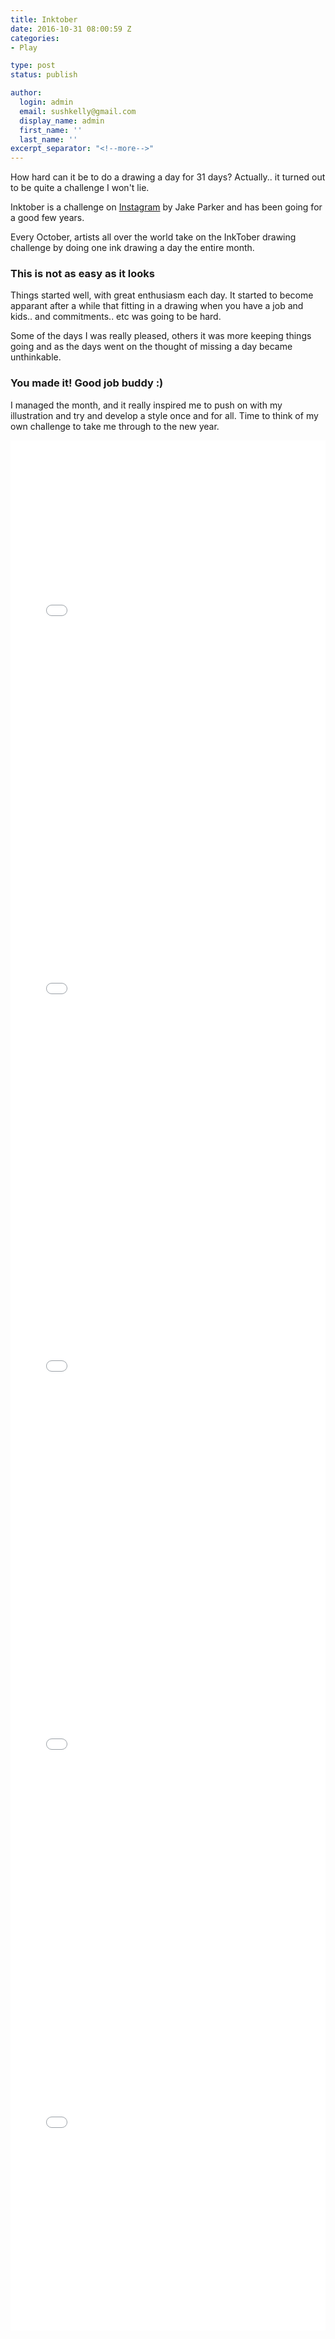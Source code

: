 ```yaml
---
title: Inktober
date: 2016-10-31 08:00:59 Z
categories:
- Play

type: post
status: publish

author:
  login: admin
  email: sushkelly@gmail.com
  display_name: admin
  first_name: ''
  last_name: ''
excerpt_separator: "<!--more-->"
---
```


How hard can it be to do a drawing a day for 31 days? Actually.. it turned out to be quite a challenge I won't lie.

Inktober is a challenge on <a href="https://www.instagram.com/inktober/" target="_blank">Instagram</a> by Jake Parker and has been going for a good few years.
<!--more-->

Every October, artists all over the world take on the InkTober drawing challenge by doing one ink drawing a day the entire month.

### This is not as easy as it looks

Things started well, with great enthusiasm each day. It started to become apparant after a while that fitting in a drawing when you have a job and kids.. and commitments.. etc was going to be hard.

Some of the days I was really pleased, others it was more keeping things going and as the days went on the thought of missing a day became unthinkable.

### You made it! Good job buddy :)

I managed the month, and it really inspired me to push on with my illustration and try and develop a style once and for all. Time to think of my own challenge to take me through to the new year. 

<div class="instagrams">
<div class='embed instagram'><style>.embed-container {position: relative; padding-bottom: 120%; height: 0; overflow: hidden;} .embed-container iframe, .embed-container object, .embed-container embed { position: absolute; top: 0; left: 0; width: 100%; height: 100%; }</style><div class='embed-container'><iframe src='//instagram.com/p/BLHWkHIjOwZ/embed/' frameborder='0' scrolling='no' allowtransparency='true'></iframe></div></div>
<div class='embed instagram'><style>.embed-container {position: relative; padding-bottom: 120%; height: 0; overflow: hidden;} .embed-container iframe, .embed-container object, .embed-container embed { position: absolute; top: 0; left: 0; width: 100%; height: 100%; }</style><div class='embed-container'><iframe src='//instagram.com/p/BLL4cpDDX-S/embed/' frameborder='0' scrolling='no' allowtransparency='true'></iframe></div></div>
<div class='embed instagram'><style>.embed-container {position: relative; padding-bottom: 120%; height: 0; overflow: hidden;} .embed-container iframe, .embed-container object, .embed-container embed { position: absolute; top: 0; left: 0; width: 100%; height: 100%; }</style><div class='embed-container'><iframe src='//instagram.com/p/BL1zLBWjXDH/embed/' frameborder='0' scrolling='no' allowtransparency='true'></iframe></div></div>
<div class='embed instagram'><style>.embed-container {position: relative; padding-bottom: 120%; height: 0; overflow: hidden;} .embed-container iframe, .embed-container object, .embed-container embed { position: absolute; top: 0; left: 0; width: 100%; height: 100%; }</style><div class='embed-container'><iframe src='//instagram.com/p/BLrW_QMDI83/embed/' frameborder='0' scrolling='no' allowtransparency='true'></iframe></div></div>
<div class='embed instagram'><style>.embed-container {position: relative; padding-bottom: 120%; height: 0; overflow: hidden;} .embed-container iframe, .embed-container object, .embed-container embed { position: absolute; top: 0; left: 0; width: 100%; height: 100%; }</style><div class='embed-container'><iframe src='//instagram.com/p/BLPN3aPDo9c/embed/' frameborder='0' scrolling='no' allowtransparency='true'></iframe></div></div>
</div>
